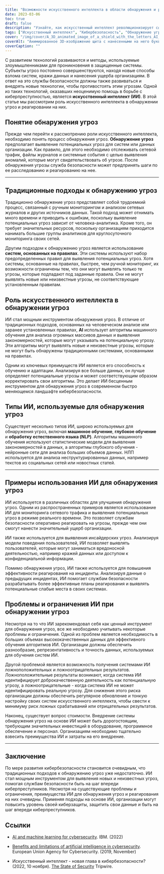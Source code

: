 ```yaml
---
title: "Возможности искусственного интеллекта в области обнаружения и реагирования на угрозы"
date: 2023-03-06
toc: true
draft: false
description: "Узнайте, как искусственный интеллект революционизирует сферу обнаружения и реагирования на угрозы, а также о проблемах и ограничениях, которые он создает."
tags: ["Искусственный интеллект", "Кибербезопасность", "Обнаружение угроз", "Реагирование на угрозы", "Машинное обучение", "Глубокое обучение", "Обработка естественного языка", "Алгоритмы искусственного интеллекта", "Сетевая безопасность", "Безопасность данных", "Киберзащита", "Реагирование на инциденты", "Инсайдерские угрозы", "Группы безопасности", "Мониторинг в режиме реального времени", "Системы, основанные на правилах", "Киберпреступность", "Уязвимости", "Адаптивная безопасность", "Киберустойчивость"]
cover: "/img/cover/A_3D_animated_image_of_a_shield_with_the_letters_AI_on_it.png"
coverAlt: "Анимированное 3D-изображение щита с нанесенными на него буквами AI, блокирующего входящие стрелы, символизирующие киберугрозы."
coverCaption: ""
---
```


С развитием технологий развиваются и методы, используемые злоумышленниками для проникновения в защищенные системы. Субъекты угроз постоянно совершенствуются, находя новые способы взлома систем, кражи данных и нанесения ущерба организациям. В ответ на это службы безопасности должны также развиваться и внедрять новые технологии, чтобы противостоять этим угрозам. Одной из таких технологий, оказавших неоценимую помощь в борьбе с киберпреступностью, является **искусственный интеллект (ИИ)**. В этой статье мы рассмотрим роль искусственного интеллекта в обнаружении угроз и реагировании на них.

## Понятие обнаружения угроз

Прежде чем перейти к рассмотрению роли искусственного интеллекта, необходимо понять процесс обнаружения угроз. **Обнаружение угроз** предполагает выявление потенциальных угроз для систем или данных организации. Как правило, для этого необходимо отслеживать сетевой трафик, файлы журналов и системные события с целью выявления аномалий, которые могут свидетельствовать об угрозе. После обнаружения угрозы служба безопасности может предпринять шаги по ее расследованию и реагированию на нее.

____

## Традиционные подходы к обнаружению угроз

Традиционно обнаружение угроз представляет собой трудоемкий процесс, связанный с ручным мониторингом и анализом сетевых журналов и других источников данных. Такой подход может отнимать много времени и приводить к ошибкам, поскольку выявление потенциальных угроз зависит от человека-аналитика. Кроме того, он требует значительных ресурсов, поскольку организациям приходится нанимать большие группы аналитиков для круглосуточного мониторинга своих сетей.

Другим подходом к обнаружению угроз является использование **систем, основанных на правилах**. Эти системы используют набор предопределенных правил для выявления потенциальных угроз. Хотя системы, основанные на правилах, быстрее, чем ручной мониторинг, их возможности ограничены тем, что они могут выявлять только те угрозы, которые подпадают под заданные правила. Они не могут выявлять новые или неизвестные угрозы, не соответствующие установленным правилам.

## Роль искусственного интеллекта в обнаружении угроз

ИИ стал мощным инструментом обнаружения угроз. В отличие от традиционных подходов, основанных на человеческом анализе или заранее установленных правилах, **AI** использует алгоритмы машинного обучения для анализа огромных массивов данных и выявления закономерностей, которые могут указывать на потенциальную угрозу. Эти алгоритмы могут выявлять новые и неизвестные угрозы, которые не могут быть обнаружены традиционными системами, основанными на правилах.

Одним из ключевых преимуществ ИИ является его способность к обучению и адаптации. Анализируя все больше данных, он лучше определяет потенциальные угрозы и может соответствующим образом корректировать свои алгоритмы. Это делает ИИ бесценным инструментом для обнаружения угроз в современном быстро меняющемся ландшафте кибербезопасности.

## Типы ИИ, используемые для обнаружения угроз

Существует несколько типов ИИ, широко используемых для обнаружения угроз, включая **машинное обучение**, **глубокое обучение** и **обработку естественного языка (NLP)**. Алгоритмы машинного обучения используют статистические модели для выявления закономерностей в данных, а алгоритмы глубокого обучения - нейронные сети для анализа больших объемов данных. НЛП используется для анализа неструктурированных данных, например текстов из социальных сетей или новостных статей.

_____

## Примеры использования ИИ для обнаружения угроз

ИИ используется в различных областях для улучшения обнаружения угроз. Одним из распространенных примеров является использование ИИ для мониторинга сетевого трафика и выявления потенциальных угроз в режиме реального времени. Это позволяет службам безопасности оперативно реагировать на угрозы, прежде чем они смогут нанести значительный ущерб организации.

ИИ также используется для выявления инсайдерских угроз. Анализируя модели поведения пользователей, ИИ позволяет выявлять пользователей, которые могут заниматься вредоносной деятельностью, например кражей данных или доступом к конфиденциальной информации.

Помимо обнаружения угроз, ИИ также используется для повышения эффективности реагирования на инциденты. Анализируя данные о предыдущих инцидентах, ИИ помогает службам безопасности разрабатывать более эффективные планы реагирования и выявлять потенциальные слабые места в своих системах.

## Проблемы и ограничения ИИ при обнаружении угроз

Несмотря на то что ИИ зарекомендовал себя как ценный инструмент для обнаружения угроз, все же необходимо учитывать некоторые проблемы и ограничения. Одной из проблем является необходимость в больших объемах высококачественных данных для эффективного обучения алгоритмов ИИ. Организации должны обеспечить разнообразие, репрезентативность и точность данных, используемых для обучения систем ИИ.

Другой проблемой является возможность получения системами ИИ ложноположительных и ложноотрицательных результатов. Ложноположительные результаты возникают, когда система ИИ идентифицирует доброкачественную деятельность как потенциальную угрозу, а ложноотрицательные - когда система ИИ не может идентифицировать реальную угрозу. Для снижения этого риска организации должны обеспечить регулярное обновление и тонкую настройку своих систем искусственного интеллекта, чтобы свести к минимуму риск ложных срабатываний или отрицательных результатов.

Наконец, существует вопрос стоимости. Внедрение системы обнаружения угроз на основе ИИ может быть дорогостоящим, требующим значительных инвестиций в оборудование, программное обеспечение и персонал. Организациям необходимо тщательно взвесить преимущества ИИ и затраты на его внедрение.

_____

## Заключение

По мере развития кибербезопасности становится очевидным, что традиционных подходов к обнаружению угроз уже недостаточно. ИИ стал мощным инструментом для выявления новых и неизвестных угроз, помогая службам безопасности быть на шаг впереди киберпреступников. Несмотря на существующие проблемы и ограничения, преимущества ИИ для обнаружения угроз и реагирования на них очевидны. Применяя подходы на основе ИИ, организации могут повысить уровень своей киберзащиты, защитить свои данные и быть на шаг впереди киберпреступников.

## Ссылки
- [AI and machine learning for cybersecurity](https://www.ibm.com/security/artificial-intelligence). IBM. (2022)

- [Benefits and limitations of artificial intelligence in cybersecurity](https://www.enisa.europa.eu/topics/artificial-intelligence-and-cybersecurity/benefits-and-limitations). European Union Agency for Cybersecurity. (2019, November)

- Искусственный интеллект - новая глава в кибербезопасности? (2022, 10 ноября). [The State of Security](https://www.tripwire.com/state-of-security/artificial-intelligence-new-chapter-cybersecurity) Tripwire.

